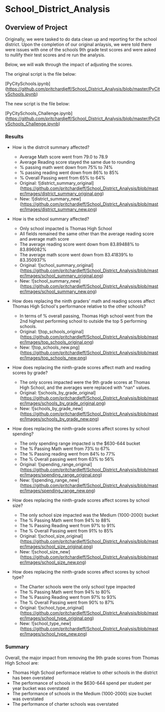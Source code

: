 # School_District_Analysis

## Overview of Project

Originally, we were tasked to do data clean up and reporting for the school district. Upon the completion of our original anlaysis, we were told there were issues with one of the schools 9th grade test scores and were asked to nullify their test scores and re run the analysis.


Below, we will walk through the impact of adjusting the scores.

The original script is the file below:

[PyCitySchools.ipynb] (https://github.com/pritchardjeff/School_District_Analysis/blob/master/PyCitySchools.ipynb)

The new script is the file below:

[PyCitySchools_Challenge.ipynb] (https://github.com/pritchardjeff/School_District_Analysis/blob/master/PyCitySchools_Challenge.ipynb)

### Results

- How is the distrcit summary affected?
  - Average Math score went from 79.0 to 78.9
  - Average Reading score stayed the same due to rounding
  - % passing math went down from 75% to 74%
  - % passing reading went down from 86% to 85%
  - % Overall Passing went from 65% to 64%
  - Original:
  ![district_summary_original] (https://github.com/pritchardjeff/School_District_Analysis/blob/master/Images/district_summary_original.png)
  - New:
  ![district_summary_new] (https://github.com/pritchardjeff/School_District_Analysis/blob/master/Images/district_summary_new.png)
  
- How is the school summary affected?
  - Only school impacted is Thomas High School
  - All fields remained the same other than the average reading score and average math score
  - The average reading score went down from 83.89488% to 83.896082%
  - The average math score went down from 83.41839% to 83.350937%
  - Original:
  ![school_summary_original] (https://github.com/pritchardjeff/School_District_Analysis/blob/master/Images/school_summary_original.png)
  - New:
  ![school_summary_new] (https://github.com/pritchardjeff/School_District_Analysis/blob/master/Images/school_summary_new.png)

- How does replacing the ninth graders' math and reading scores affect Thomas High School's performance relative to the other schools?
  - In terms of % overall passing, Thomas High school went from the 2nd highest performing school to outside the top 5 performing schools.
  - Original:
  ![top_schools_original] (https://github.com/pritchardjeff/School_District_Analysis/blob/master/Images/top_schools_original.png)
  - New:
  ![top_schools_new.png] (https://github.com/pritchardjeff/School_District_Analysis/blob/master/Images/top_schools_new.png)
  
- How does replacing the ninth-grade scores affect math and reading scores by grade?
  - The only scores impacted were the 9th grade scores at Thomas High School, and the averages were replaced with "nan" values.
  - Original:
  ![schools_by_grade_original] (https://github.com/pritchardjeff/School_District_Analysis/blob/master/Images/schools_by_grade_original.png)
  - New:
  ![schools_by_grade_new] (https://github.com/pritchardjeff/School_District_Analysis/blob/master/Images/schools_by_grade_new.png)
  
- How does replacing the ninth-grade scores affect scores by school spending?
  - The only spending range impacted is the $630-644 bucket
  - The % Passing Math went from 73% to 67%
  - The % Passing reading went from 84% to 77%
  - The % Overall passing went from 63% to 56%
  - Original:
  ![spending_range_original] (https://github.com/pritchardjeff/School_District_Analysis/blob/master/Images/spending_range_original.png)
  - New:
  ![spending_range_new] (https://github.com/pritchardjeff/School_District_Analysis/blob/master/Images/spending_range_new.png)
  
- How does replacing the ninth-grade scores affect scores by school size?
  - The only school size impacted was the Medium (1000-2000) bucket
  - The % Passing Math went from 94% to 88%
  - The % Passing Reading went from 97% to 91%
  - The % Overall Passing went from 91% to 85%
  - Original:
  ![school_size_original] (https://github.com/pritchardjeff/School_District_Analysis/blob/master/Images/school_size_original.png)
  - New:
  ![school_size_new] (https://github.com/pritchardjeff/School_District_Analysis/blob/master/Images/school_size_new.png)
  
- How does replacing the ninth-grade scores affect scores by school type?
  - The Charter schools were the only school type impacted
  - The % Passing Math went from 94% to 80%
  - The % Passing Reading went from 97% to 93%
  - The % Overall Passing went from 90% to 87%
  - Original:
  ![school_type_original] (https://github.com/pritchardjeff/School_District_Analysis/blob/master/Images/school_type_original.png)
  - New:
  ![school_type_new] (https://github.com/pritchardjeff/School_District_Analysis/blob/master/Images/school_type_new.png)
  

### Summary

Overall, the major impact from removing the 9th grade scores from Thomas High School are:
- Thomas High School performace relative to other schools in the district has been overstated
- The performance of schools in the $630-644 spend per student per year bucket was overstated
- The performance of schools in the Medium (1000-2000) size bucket was overstated
- The performance of charter schools was overstated



